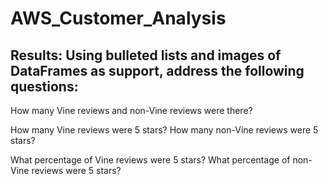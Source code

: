 # AWS_Customer_Analysis

## Results: Using bulleted lists and images of DataFrames as support, address the following questions:

How many Vine reviews and non-Vine reviews were there?



How many Vine reviews were 5 stars? How many non-Vine reviews were 5 stars?



What percentage of Vine reviews were 5 stars? What percentage of non-Vine reviews were 5 stars?
